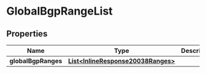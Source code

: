 
# GlobalBgpRangeList

## Properties
Name | Type | Description | Notes
------------ | ------------- | ------------- | -------------
**globalBgpRanges** | [**List&lt;InlineResponse20038Ranges&gt;**](InlineResponse20038Ranges.md) |  |  [optional]



